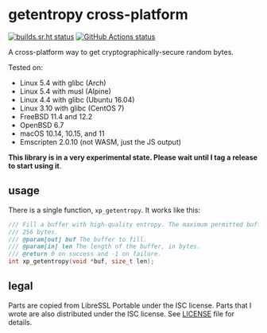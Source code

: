 # getentropy cross-platform

[![builds.sr.ht status](https://builds.sr.ht/~aman/xp-getentropy.svg)](https://builds.sr.ht/~aman/xp-getentropy?)
[![GitHub Actions status](https://github.com/a-vrma/xp-getentropy/workflows/GitHub%20CI/badge.svg)](https://github.com/a-vrma/xp-getentropy/actions)

A cross-platform way to get cryptographically-secure random bytes.

Tested on:

- Linux 5.4 with glibc (Arch)
- Linux 5.4 with musl (Alpine)
- Linux 4.4 with glibc (Ubuntu 16.04)
- Linux 3.10 with glibc (CentOS 7)
- FreeBSD 11.4 and 12.2
- OpenBSD 6.7
- macOS 10.14, 10.15, and 11
- Emscripten 2.0.10 (not WASM, just the JS output)

**This library is in a very experimental state. Please wait until I tag a
release to start using it**.

## usage

There is a single function, `xp_getentropy`. It works like this:

```c
/// Fill a buffer with high-quality entropy. The maximum permitted buffer size is
/// 256 bytes.
/// @param[out] buf The buffer to fill.
/// @param[in] len The length of the buffer, in bytes.
/// @return 0 on success and -1 on failure.
int xp_getentropy(void *buf, size_t len);
```

## legal

Parts are copied from LibreSSL Portable under the ISC license. Parts that I
wrote are also distributed under the ISC license. See [LICENSE](LICENSE) file
for details.
